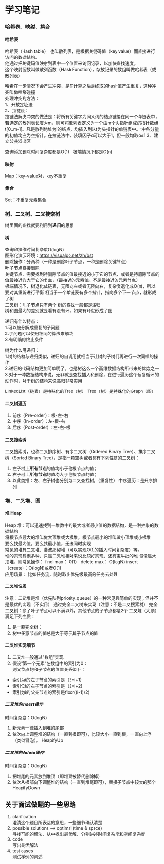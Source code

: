 # 学习笔记

### 哈希表、映射、集合
####  哈希表

哈希表（Hash table），也叫散列表，是根据关键码值（key value）而直接进行访问的数据结构。  
他通过把关键码值映射到表中一个位置来访问记录，以加快查找速度。  
这个映射函数叫做散列函数（Hash Function），存放记录的数组叫做哈希表（或散列表）  

哈希在一定情况下会产生冲突，是在计算之后最终取的hash值产生重复，这种冲突叫做哈希碰撞  
处理冲突的方法：  
1、开放定址法  
2、拉链法：  
拉链法解决冲突的做法是：将所有关键字为同义词的结点链接在同一个单链表中，若选定的散列表长度为m，则可将散列表定义为一个由m个头指针组成的指针数组t[0..m-1]。凡是散列地址为i的结点，均插入到以t为头指针的单链表中。t中各分量的初值均应为空指针。在拉链法中，装填因子α可以大于1，但一般均取α≤1
3、建立公共溢出区

查询添加删除时间复杂度都是O(1)，极端情况下都是O(n)



#### 映射
Map：key-value对，key不重复


#### 集合
Set：不重复元素集合

### 树、二叉树、二叉搜索树
树里面的查找就要利用到**递归**的思想  
#### 树
查询和操作时间复杂度O(logN)  
图形化演示环境：https://visualgo.net/zh/bst  
删除操作：分两种（一种是删除叶子节点，一种是删除关键节点）  
叶子节点直接删除  
关键节点，需要找到待删除节点的值最接近的小于它的节点，或者是待删除节点的值最接近的大于它的节点，（最接近的元素值，不是最接近的元素节点）  
极端情况下，树退化成链表，无限向左或者无限向右，复杂度退化成O(n)，所以要对其重新进行平衡
相当于一个单链表有多个指针，指向多个下一节点，就形成了树  
二叉树：儿子节点只有两个
树的查找一般都是递归  
树和图最大的差别就是看有没有环，如果有环就形成了图  

递归有什么特点：  
1.可以被分解成重复的子问题  
2.子问题可以使用相同的算法来解决  
3.有明确的终止条件  

树为什么用递归：  
1.树的结构与递归类似，递归的自调用就相当于让树的子树们再进行一次同样的操作  
2.递归的代码结构更加简单明了，也是树这么一个高维数据结构所带来的优势之一  
3.对于一种数据结构来说，无非就是查找插入和删除，在进行遍历这个反复循环的动作时，对于树的结构来说递归非常实用  

LinkedList（链表）是特殊化的Tree（树） 
Tree（树）是特殊化的Graph（图） 

#### 二叉树遍历
1. 前序（Pre-order）：根-左-右  
2. 中序（In-order）：左-根-右  
3. 后序（Post-order）：左-右-根  

#### 二叉搜索树
二叉搜索树，也称二叉排序树、有序二叉树（Ordered Binary Tree）、排序二叉树（Sorted Binary Tree），是指一颗空树或者具有下列性质的二叉树：  
1. 左子树上**所有节点**的值均小于他根节点的值；  
2. 右子树上**所有节点**的值均大于他根节点的值；  
3. 以此类推：左、右子树也分别为二叉查找树。（重复性） 
中序遍历：是升序排列

###  堆、二叉堆、图
#### 堆 Heap
Heap 堆：可以迅速找到一堆数中的最大或者最小值的数据结构，是一种抽象的数据结构  
将根节点最大的堆叫做大顶堆或大根堆，根节点最小的堆叫做小顶堆或小根堆  
要么找最大值，要么找最小值，无法同时实现  
常见的堆有二叉堆、斐波那契堆（可以实现O(1)的插入时间复杂度）等。  
堆的实现有很多种，只是二叉堆相对来说比较好实现，还有更牛批的堆
假设是大顶堆，则常见操作：
find-max： O(1）
delete-max： O(logN)
insert（create）：O(logN)或者O(1)  
应用场景： 比如任务流，随时取出优先级最高的任务去处理  

#### 二叉堆性质
注意：二叉堆是堆（优先队列priority_queue）的一种常见且简单的实现；但并不是最优的实现（不实用）
通过完全二叉树来实现（注意：不是二叉搜索树）
完全二叉树：除了叶子节点可以不满以外，其他节点的子节点都是2个
二叉堆（大顶）满足下列性质：
1. 是一颗完全树：
2. 树中任意节点的值总是大于等于其子节点的值

#### 二叉堆实现细节
1. 二叉堆一般通过"数组"实现  
2. 假设"第一个元素"在数组中的索引为0：  
则父节点的和子节点的位置关系如下：  
 * 索引为i的左子节点的索引是（2*i+1)  
 * 索引位i的右子节点的索引是（2*i+2)  
 * 索引为i的父亲节点的索引是floor((i-1)/2)  
 
##### 二叉堆的insert操作  
时间复杂度：O(logN)
1. 新元素一律插入到堆的尾部
2. 依次向上调整堆的结构（一直到根即可），比较大小一直到根，一直向上浮（类似冒泡）。 HeapifyUp  
##### 二叉堆的delete操作
时间复杂度：O(logN)
1. 把堆尾的元素放到堆顶（即堆顶被替代删除掉）  
2. 依次从根部向下调整堆的结构（一直到堆尾即可），替换子节点中较大的那个 HeapifyDown




## 关于面试做题的一些思路
1. clarification  
澄清这个题目所表达的意思，一些细节确认清楚  
2. possible solutions --> optimal (time & space)  
寻找可能的解法，从中找出最优解，分别讲述时间复杂度和空间复杂度  
3. code  
写出最优解法  
4. test cases  
测试样例的阐述  



